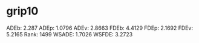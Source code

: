 # grip10

ADEb: 2.287
ADEp: 1.0796
ADEv: 2.8663
FDEb: 4.4129
FDEp: 2.1692
FDEv: 5.2165
Rank: 1499
WSADE: 1.7026
WSFDE: 3.2723